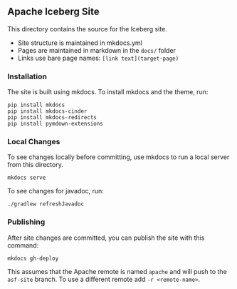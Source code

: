 <!--
  - Licensed to the Apache Software Foundation (ASF) under one
  - or more contributor license agreements.  See the NOTICE file
  - distributed with this work for additional information
  - regarding copyright ownership.  The ASF licenses this file
  - to you under the Apache License, Version 2.0 (the
  - "License"); you may not use this file except in compliance
  - with the License.  You may obtain a copy of the License at
  -
  -   http://www.apache.org/licenses/LICENSE-2.0
  -
  - Unless required by applicable law or agreed to in writing,
  - software distributed under the License is distributed on an
  - "AS IS" BASIS, WITHOUT WARRANTIES OR CONDITIONS OF ANY
  - KIND, either express or implied.  See the License for the
  - specific language governing permissions and limitations
  - under the License.
  -->

## Apache Iceberg Site

This directory contains the source for the Iceberg site.

* Site structure is maintained in mkdocs.yml
* Pages are maintained in markdown in the `docs/` folder
* Links use bare page names: `[link text](target-page)`

### Installation

The site is built using mkdocs. To install mkdocs and the theme, run:

```
pip install mkdocs
pip install mkdocs-cinder
pip install mkdocs-redirects
pip install pymdown-extensions
```

### Local Changes

To see changes locally before committing, use mkdocs to run a local server from this directory.

```
mkdocs serve
```

To see changes for javadoc, run:

```
./gradlew refreshJavadoc
```

### Publishing

After site changes are committed, you can publish the site with this command:

```
mkdocs gh-deploy
```

This assumes that the Apache remote is named `apache` and will push to the `asf-site` branch. To use a different remote add `-r <remote-name>`.
